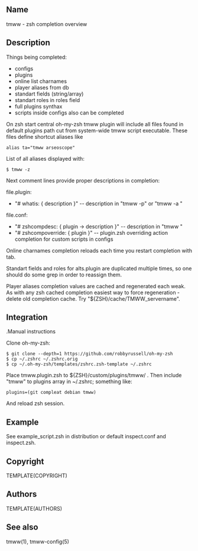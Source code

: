Name
----
tmww - zsh completion overview

Description
-----------

Things being completed:

- configs
- plugins
- online list charnames
- player aliases from db
- standart fields (string/array)
- standart roles in roles field
- full plugins synthax
- scripts inside configs also can be completed

On zsh start central oh-my-zsh tmww plugin will include all files found in
default plugins path cut from system-wide tmww script executable. These files
define shortcut aliases like

    alias ta="tmww arseoscope"

List of all aliases displayed with:

    $ tmww -z

Next comment lines provide proper descriptions in completion:

file.plugin:

- "# whatis: { description }" -- description in "tmww -p" or "tmww -a <tab>"

file.conf:

- "# zshcompdesc: { plugin -> description }" -- description in "tmww <tab>"
- "# zshcompoverride: { plugin }" -- plugin.zsh overriding action completion
  for custom scripts in configs

Online charnames completion reloads each time you restart completion with tab.

Standart fields and roles for alts.plugin are duplicated multiple times, so one
should do some grep in order to reassign them.

Player aliases completion values are cached and regenerated each weak. As with
any zsh cached completion easiest way to force regeneration - delete old
completion cache. Try "${ZSH}/cache/TMWW_servername".

Integration
-----------

.Manual instructions

Clone oh-my-zsh:

    $ git clone --depth=1 https://github.com/robbyrussell/oh-my-zsh
    $ cp ~/.zshrc ~/.zshrc.orig
    $ cp ~/.oh-my-zsh/templates/zshrc.zsh-template ~/.zshrc

Place tmww.plugin.zsh to ${ZSH}/custom/plugins/tmww/ .
Then include "tmww" to plugins array in ~/.zshrc; something like:

    plugins=(git compleat debian tmww)

And reload zsh session.

Example
-------
See example_script.zsh in distribution or default inspect.conf and inspect.zsh.

Copyright
---------
TEMPLATE(COPYRIGHT)

Authors
-------
TEMPLATE(AUTHORS)

See also
--------
tmww(1), tmww-config(5)

